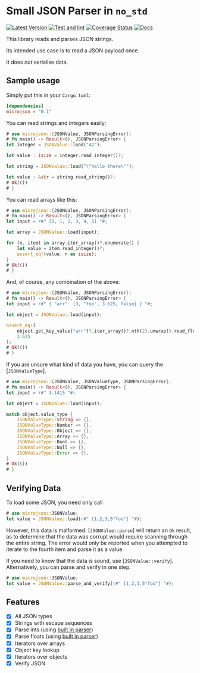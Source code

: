 Small JSON Parser in `no_std`
=============================

[![Latest Version](https://img.shields.io/crates/v/microjson.svg)](https://crates.io/crates/microjson)
[![Test and lint](https://github.com/rspencer01/microjson/actions/workflows/test.yml/badge.svg)](https://github.com/rspencer01/microjson/actions/workflows/test.yml)
[![Coverage Status](https://coveralls.io/repos/github/rspencer01/microjson/badge.svg?branch=master)](https://coveralls.io/github/rspencer01/microjson?branch=master)
[![Docs](https://img.shields.io/docsrs/microjson)](https://docs.rs/microjson/latest/microjson/)

This library reads and parses JSON strings.

Its intended use case is to read a JSON payload once.

It does _not_ serialise data.

Sample usage
------------

Simply put this in your `Cargo.toml`:
```toml
[dependencies]
microjson = "0.1"
```

You can read strings and integers easily:
```rust
# use microjson::{JSONValue, JSONParsingError};
# fn main() -> Result<(), JSONParsingError> {
let integer = JSONValue::load("42");

let value : isize = integer.read_integer()?;

let string = JSONValue::load("\"hello there\"");

let value : &str = string.read_string()?;
# Ok(())
# }
```

You can read arrays like this:
```rust
# use microjson::{JSONValue, JSONParsingError};
# fn main() -> Result<(), JSONParsingError> {
let input = r#" [0, 1, 2, 3, 4, 5] "#;

let array = JSONValue::load(input);

for (n, item) in array.iter_array()?.enumerate() {
    let value = item.read_integer()?;
    assert_eq!(value, n as isize);
}
# Ok(())
# }
```

And, of course, any combination of the above:
```rust
# use microjson::{JSONValue, JSONParsingError};
# fn main() -> Result<(), JSONParsingError> {
let input = r#" { "arr": [3, "foo", 3.625, false] } "#;

let object = JSONValue::load(input);

assert_eq!(
    object.get_key_value("arr")?.iter_array()?.nth(2).unwrap().read_float()?,
    3.625
);
# Ok(())
# }
```

If you are unsure what kind of data you have, you can query the [`JSONValueType`].
```rust
# use microjson::{JSONValue, JSONValueType, JSONParsingError};
# fn main() -> Result<(), JSONParsingError> {
let input = r#" 3.1415 "#;

let object = JSONValue::load(input);

match object.value_type {
    JSONValueType::String => {},
    JSONValueType::Number => {},
    JSONValueType::Object => {},
    JSONValueType::Array => {},
    JSONValueType::Bool => {},
    JSONValueType::Null => {},
    JSONValueType::Error => {},
}
# Ok(())
# }
```

Verifying Data
--------------

To load some JSON, you need only call
```rust
# use microjson::JSONValue;
let value = JSONValue::load(r#" [1,2,3,5"foo"] "#);
```
However, this data is malformed.  [`JSONValue::parse`] will return an `Ok` result, as to determine that the data was corrupt would require scanning through the entire string.
The error would only be reported when you attempted to iterate to the fourth item and parse it as a value.

If you need to know that the data is sound, use [`JSONValue::verify`].  Alternatively, you can parse and verify in one step.
```rust
# use microjson::JSONValue;
let value = JSONValue::parse_and_verify(r#" [1,2,3,5"foo"] "#);
```

Features
--------
  * [x] All JSON types
  * [x] Strings with escape sequences
  * [x] Parse ints (using [built in parser](https://doc.rust-lang.org/1.56.0/std/primitive.isize.html#method.from_str_radix))
  * [x] Parse floats (using [built in parser](https://doc.rust-lang.org/1.56.0/std/primitive.f32.html#method.from_str))
  * [x] Iterators over arrays
  * [x] Object key lookup
  * [x] Iterators over objects
  * [x] Verify JSON
